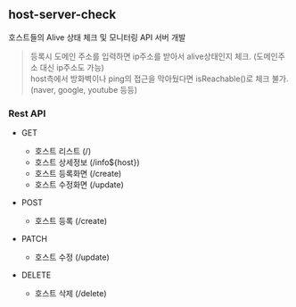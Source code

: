 ## host-server-check
호스트들의 Alive 상태 체크 및 모니터링 API 서버 개발

> 등록시 도메인 주소를 입력하면 ip주소를 받아서 alive상태인지 체크. (도메인주소 대신 ip주소도 가능) <br/>
> host측에서 방화벽이나 ping의 접근을 막아뒀다면 isReachable()로 체크 불가. (naver, google, youtube 등등)

### Rest API

* GET
  * 호스트 리스트 (/)
  * 호스트 상세정보 (/info${host})
  * 호스트 등록화면 (/create)
  * 호스트 수정화면 (/update)
  
* POST
  * 호스트 등록 (/create)

* PATCH
  * 호스트 수정 (/update)

* DELETE
  * 호스트 삭제 (/delete)
